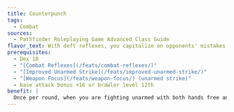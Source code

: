 ```yaml
---
title: Counterpunch
tags:
  - Combat
sources:
  - Pathfinder Roleplaying Game Advanced Class Guide
flavor_text: With deft reflexes, you capitalize on opponents' mistakes.
prerequisites:
  - Dex 18
  - "[Combat Reflexes](/feats/combat-reflexes/)"
  - "[Improved Unarmed Strike](/feats/improved-unarmed-strike/)"
  - "[Weapon Focus](/feats/weapon-focus/) (unarmed strike)"
  - base attack bonus +16 or brawler level 12th
benefit: |
  Once per round, when you are fighting unarmed with both hands free and an opponent misses you with a melee attack, the opponent provokes an attack of opportunity from you. You must use an unarmed strike for this attack of opportunity.
---
```


